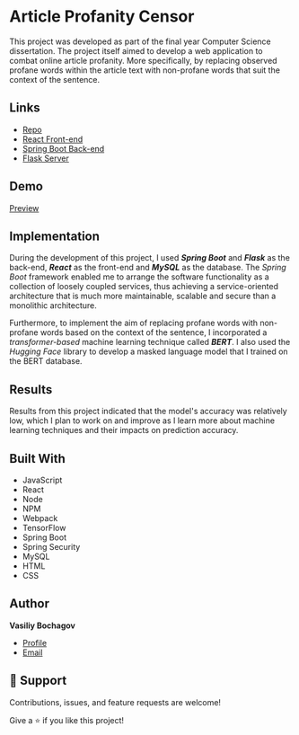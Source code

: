 # Article Profanity Censor

This project was developed as part of the final year Computer Science dissertation. The project itself aimed to develop a web application to combat online article profanity. More specifically, by replacing observed profane words within the article text with non-profane words that suit the context of the sentence. 

## Links

- [Repo](https://github.com/Vasily12/Article-Profanity-Censor "Article-Profanity-Censor Repo")
- [React Front-end](https://github.com/Vasily12/Article-Profanity-Censor/tree/main/Front-end/react-frontend)
- [Spring Boot Back-end](https://github.com/Vasily12/Article-Profanity-Censor/tree/main/Back-end)
- [Flask Server](https://github.com/Vasily12/Article-Profanity-Censor/tree/main/Front-end/flask-server)

## Demo

[Preview](https://user-images.githubusercontent.com/71786193/187454571-a3108c0a-6eab-4458-840b-f5bb204a93b4.mp4)

## Implementation

During the development of this project, I used ***Spring Boot*** and ***Flask*** as the back-end, ***React*** as the front-end and ***MySQL*** as the database. The *Spring Boot* framework enabled me to arrange the software functionality as a collection of loosely coupled services, thus achieving a service-oriented architecture that is much more maintainable, scalable and secure than a monolithic architecture.

Furthermore, to implement the aim of replacing profane words with non-profane words based on the context of the sentence, I incorporated a *transformer-based* machine learning technique called ***BERT***. I also used the *Hugging Face* library to develop a masked language model that I trained on the BERT database.

## Results

Results from this project indicated that the model's accuracy was relatively low, which I plan to work on and improve as I learn more about machine learning techniques and their impacts on prediction accuracy.

## Built With

- JavaScript
- React
- Node
- NPM
- Webpack
- TensorFlow
- Spring Boot
- Spring Security
- MySQL
- HTML
- CSS

## Author

**Vasiliy Bochagov**

- [Profile](https://github.com/Vasily12 "Vasiliy Bochagov")
- [Email](mailto:vasiliy.bochagov@gmail.com?subject=Hi "Hi!")

## 🤝 Support

Contributions, issues, and feature requests are welcome!

Give a ⭐️ if you like this project!
